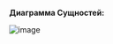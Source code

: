 **Диаграмма Сущностей:**

![image](https://github.com/user-attachments/assets/d3a4fd43-e9fb-48c2-a58e-542e90ac3ca3)
